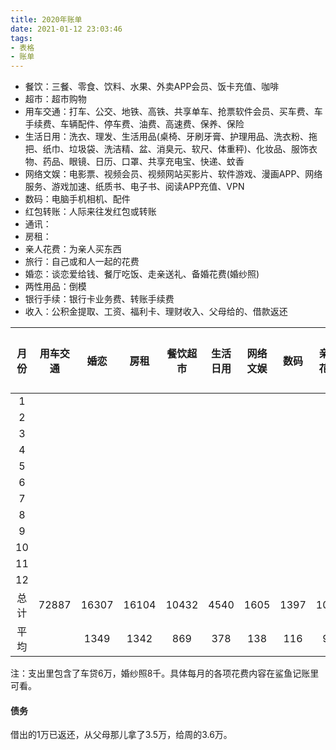 ```yaml
---
title: 2020年账单
date: 2021-01-12 23:03:46
tags:
- 表格
- 账单
---
```


- 餐饮：三餐、零食、饮料、水果、外卖APP会员、饭卡充值、咖啡
- 超市：超市购物
- 用车交通：打车、公交、地铁、高铁、共享单车、抢票软件会员、买车费、车手续费、车辆配件、停车费、油费、高速费、保养、保险
- 生活日用：洗衣、理发、生活用品(桌椅、牙刷牙膏、护理用品、洗衣粉、拖把、纸巾、垃圾袋、洗洁精、盆、消臭元、软尺、体重秤)、化妆品、服饰衣物、药品、眼镜、日历、口罩、共享充电宝、快递、蚊香
- 网络文娱：电影票、视频会员、视频网站买影片、软件游戏、漫画APP、网络服务、游戏加速、纸质书、电子书、阅读APP充值、VPN
- 数码：电脑手机相机、配件
- 红包转账：人际来往发红包或转账
- 通讯：
- 房租：
- 亲人花费：为亲人买东西
- 旅行：自己或和人一起的花费
- 婚恋：谈恋爱给钱、餐厅吃饭、走亲送礼、备婚花费(婚纱照)
- 两性用品：倒模
- 银行手续：银行卡业务费、转账手续费
- 收入：公积金提取、工资、福利卡、理财收入、父母给的、借款返还

|月份|用车交通|婚恋|房租|餐饮超市|生活日用|网络文娱|数码|亲人花费|旅行|通讯|红包转账|两性|银行|收入|支出|结余|
|:-:|:-:|:-:|:-:|:-:|:-:|:-:|:-:|:-:|:-:|:-:|:-:|:-:|:-:|:-:|:-:|:-:|
|1||||||||||||||41270.3|6156.3||
|2||||||||||||||0|1345.4||
|3||||||||||||||19828.1|3976.1||
|4||||||||||||||9706.5|5272.9||
|5||||||||||||||10015.8|3940.1||
|6||||||||||||||11600|3777||
|7||||||||||||||11412.6|5439||
|8||||||||||||||11630.8|6737.7||
|9||||||||||||||22512.6|11617.1||
|10||||||||||||||13385.9|69454.9||
|11||||||||||||||12089.1|4402||
|12||||||||||||||12008.3|5216.8||
|总计|72887|16307|16104|10432|4540|1605|1397|1089|980|908|606|450|30|175460|127335.3|48124.7|
|平均||1349|1342|869|378|138|116|91|82|76|51|||14621.7|10611.3||

注：支出里包含了车贷6万，婚纱照8千。具体每月的各项花费内容在鲨鱼记账里可看。

#### 债务

借出的1万已返还，从父母那儿拿了3.5万，给周的3.6万。
